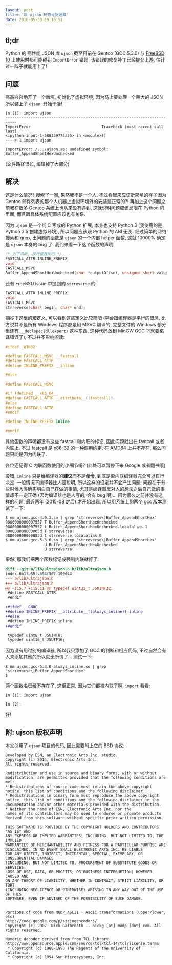 ```yaml
---
layout: post
title: '跟 ujson 玩符号捉迷藏'
date: 2016-05-30 19:16:51
---
```


## tl;dr

Python 的 高性能 JSON 库 `ujson` 截至目前在 Gentoo (GCC 5.3.0) 与
[FreeBSD 10][upstream-issue-freebsd] 上使用时都可能碰到 `ImportError` 错误.
该错误的修复补丁已经[提交上游][pr], 估计过一阵子就能用上了!

[upstream-issue-freebsd]: https://github.com/esnme/ultrajson/issues/180
[pr]: https://github.com/esnme/ultrajson/pull/222


## 问题

高高兴兴地开了一个新坑, 初始化了虚拟环境, 因为马上要处理一个巨大的 JSON
所以装上了 `ujson`. 开始干活!

```
In [1]: import ujson
---------------------------------------------------------------------------
ImportError                               Traceback (most recent call last)
<ipython-input-1-580339775a25> in <module>()
----> 1 import ujson

ImportError: /.../ujson.so: undefined symbol: Buffer_AppendShortHexUnchecked
```

(文件路径很长, 编辑掉了大部分)


## 解决

这是什么情况? 搜索了一圈, 果然我[不是][gentoo-ml][一个人][upstream-issue-freebsd],
不过看起来应该挺简单的样子因为 Gentoo 邮件列表的那个人机器上虚拟环境外的安装是正常的?!
再加上这个问题之前我在很多 Gentoo 系统上也从来没有遇到, 这就说明问题应该局限在
Python 包里面, 而且跟具体系统配置应该也有关系.

[gentoo-ml]: https://archives.gentoo.org/gentoo-user/message/a17dc1393d347a89f63d8e0db4734e6e

因为 `ujson` 是一个纯 C 写成的 Python 扩展, 本身也支持 Python 3 (我使用的是
Python 3.5 创建虚拟环境), 所以问题应该跟 Python 的 ABI 无关. 经过简单的网络搜索和
grep, 出问题的函数是 `ujson` 的一个内部 helper 函数, 这就 10000% 确定是 `ujson`
本身的 bug 了. 我们来看一下这个函数的声明:

```c
/* 为了清晰, 换行是我加的 */
FASTCALL_ATTR INLINE_PREFIX
void
FASTCALL_MSVC
Buffer_AppendShortHexUnchecked(char *outputOffset, unsigned short value);
```

还有 FreeBSD issue 中提到的 `strreverse` 的:

```c
FASTCALL_ATTR INLINE_PREFIX
void
FASTCALL_MSVC
strreverse(char* begin, char* end);
```

摘抄下这里的宏定义, 可以看到这些定义比较简陋 (平台跟编译器是平行的概念,
比方说并不是所有 Windows 程序都是用 MSVC 编译的,
完整文件的 Windows 部分里还有 `__declspec(dllexport)` 这种东西,
这种代码放到 MinGW GCC 下就要编译错误了), 不过并不影响阅读:

```c
#ifdef _WIN32

#define FASTCALL_MSVC __fastcall
#define FASTCALL_ATTR
#define INLINE_PREFIX __inline

#else

#define FASTCALL_MSVC

#if !defined __x86_64__
#define FASTCALL_ATTR __attribute__((fastcall))
#else
#define FASTCALL_ATTR
#endif

#define INLINE_PREFIX inline

#endif
```

其他函数的声明都没有这些 fastcall 和内联的标记, 因此问题就出在 fastcall 或者内联上.
不过 fastcall 是 [x86-32 的一种调用约定][fastcall-wiki], 在 AMD64 上并不存在,
那么问题只能是因为内联了.

[fastcall-wiki]: https://en.wikipedia.org/wiki/X86_calling_conventions#Microsoft_fastcall

各位还记得 C 内联函数使用的小细节吗? (此处可以暂停下来 Google 或者翻书哦)

没错, `inline` 只是给编译器的**建议**而不是**命令**, 到底是否内联编译器完全可以自行决定.
一般情况下编译器比人要聪明, 所以这样的设定并不会产生问题;
问题在于有些时候人类确实明白自己在做的事情,
尤其是编译器反对人的想法之后自己做的事情却不一定正确 (因为编译器也是人写的, 会有 bug 啊)...
因为很久之前并没有这样的问题, 最近两年 (2015-08 之后) 才开始出现,
所以用系统上的两个 gcc 版本测试了一下:

```
$ nm ujson.gcc-4.9.3.so | grep 'strreverse\|Buffer_AppendShortHex'
0000000000007557 T Buffer_AppendShortHexUnchecked
0000000000007557 t Buffer_AppendShortHexUnchecked.localalias.1
000000000000805d T strreverse
000000000000805d t strreverse.localalias.0
$ nm ujson.gcc-5.3.0.so | grep 'strreverse\|Buffer_AppendShortHex'
                 U Buffer_AppendShortHexUnchecked
                 U strreverse
```

果然! 那我们把两个函数标记成强制内联就好了:

```diff
diff --git a/lib/ultrajson.h b/lib/ultrajson.h
index 6b1fb85..894f367 100644
--- a/lib/ultrajson.h
+++ b/lib/ultrajson.h
@@ -115,7 +115,11 @@ typedef uint32_t JSUINT32;
 #define FASTCALL_ATTR
 #endif

+#ifdef __GNUC__
+#define INLINE_PREFIX __attribute__((always_inline)) inline
+#else
 #define INLINE_PREFIX inline
+#endif

 typedef uint8_t JSUINT8;
 typedef uint16_t JSUTF16;
```

因为没有用过别的编译器, 所以我只添加了 GCC 的判断和相应代码,
不过自然会有人来添加其他的所以就无所谓了...
测试一下:

```
$ nm ujson.gcc-5.3.0-always_inline.so | grep 'strreverse\|Buffer_AppendShortHex'
$
```

两个函数名已经不存在了, 这很正常, 因为它们都被内联了啊, `import` 看看:

```
In [1]: import ujson

In [2]:
```

好!


## 附: ujson 版权声明

本文引用了 `ujson` 项目的代码, 因此需要附上它的 BSD 协议:

```
Developed by ESN, an Electronic Arts Inc. studio.
Copyright (c) 2014, Electronic Arts Inc.
All rights reserved.

Redistribution and use in source and binary forms, with or without
modification, are permitted provided that the following conditions are met:
* Redistributions of source code must retain the above copyright
notice, this list of conditions and the following disclaimer.
* Redistributions in binary form must reproduce the above copyright
notice, this list of conditions and the following disclaimer in the
documentation and/or other materials provided with the distribution.
* Neither the name of ESN, Electronic Arts Inc. nor the
names of its contributors may be used to endorse or promote products
derived from this software without specific prior written permission.

THIS SOFTWARE IS PROVIDED BY THE COPYRIGHT HOLDERS AND CONTRIBUTORS "AS IS" AND
ANY EXPRESS OR IMPLIED WARRANTIES, INCLUDING, BUT NOT LIMITED TO, THE IMPLIED
WARRANTIES OF MERCHANTABILITY AND FITNESS FOR A PARTICULAR PURPOSE ARE
DISCLAIMED. IN NO EVENT SHALL ELECTRONIC ARTS INC. BE LIABLE
FOR ANY DIRECT, INDIRECT, INCIDENTAL, SPECIAL, EXEMPLARY, OR CONSEQUENTIAL DAMAGES
(INCLUDING, BUT NOT LIMITED TO, PROCUREMENT OF SUBSTITUTE GOODS OR SERVICES;
LOSS OF USE, DATA, OR PROFITS; OR BUSINESS INTERRUPTION) HOWEVER CAUSED AND
ON ANY THEORY OF LIABILITY, WHETHER IN CONTRACT, STRICT LIABILITY, OR TORT
(INCLUDING NEGLIGENCE OR OTHERWISE) ARISING IN ANY WAY OUT OF THE USE OF THIS
SOFTWARE, EVEN IF ADVISED OF THE POSSIBILITY OF SUCH DAMAGE.


Portions of code from MODP_ASCII - Ascii transformations (upper/lower, etc)
http://code.google.com/p/stringencoders/
Copyright (c) 2007  Nick Galbreath -- nickg [at] modp [dot] com. All rights reserved.

Numeric decoder derived from from TCL library
http://www.opensource.apple.com/source/tcl/tcl-14/tcl/license.terms
 * Copyright (c) 1988-1993 The Regents of the University of California.
 * Copyright (c) 1994 Sun Microsystems, Inc.
```


<!-- vim:set ai et ts=4 sw=4 sts=4 fenc=utf-8: -->
